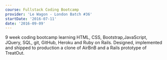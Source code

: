 ```yaml
---
course: Fullstack Coding Bootcamp
provider: 'Le Wagon - London Batch #36'
startDate: '2016-07-11'
date: '2016-09-09'
---
```


9 week coding bootcamp learning HTML, CSS, Bootstrap,JavaScript, JQuery, SQL, git,
GitHub, Heroku and Ruby on Rails. Designed, implemented and shipped to production
a clone of AirBnB and a Rails prototype of TreatOut.
